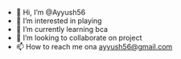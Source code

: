 - 👋 Hi, I’m @Ayyush56
- 👀 I’m interested in playing 
- 🌱 I’m currently learning bca
- 💞️ I’m looking to collaborate on project 
- 📫 How to reach me ona ayyush56@gmail.com

<!---
Ayyush56/Ayyush56 is a ✨ special ✨ repository because its `README.md` (this file) appears on your GitHub profile.
You can click the Preview link to take a look at your changes.
--->
